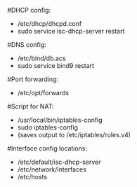 #DHCP config: 	
- /etc/dhcp/dhcpd.conf
- sudo service isc-dhcp-server restart

#DNS config: 	
- /etc/bind/db.acs
- sudo service bind9 restart

#Port forwarding:
- /etc/opt/forwards

#Script for NAT: 
- /usr/local/bin/iptables-config
- sudo iptables-config 
- (saves output to /etc/iptables/rules.v4)

#Interface config locations:
- /etc/default/isc-dhcp-server
- /etc/network/interfaces
- /etc/hosts
